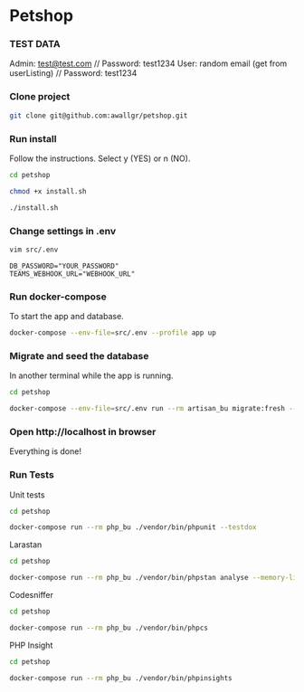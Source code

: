 # Petshop


### TEST DATA
Admin: test@test.com // Password: test1234
User: random email (get from userListing) // Password: test1234


### Clone project

```bash
git clone git@github.com:awallgr/petshop.git
```

### Run install

Follow the instructions. Select y (YES) or n (NO).

```bash
cd petshop

chmod +x install.sh

./install.sh
```

### Change settings in .env

```bash
vim src/.env
```

```env
DB_PASSWORD="YOUR_PASSWORD"
TEAMS_WEBHOOK_URL="WEBHOOK_URL"
```

### Run docker-compose

To start the app and database.

```bash
docker-compose --env-file=src/.env --profile app up
```

### Migrate and seed the database

In another terminal while the app is running.

```bash
cd petshop 

docker-compose --env-file=src/.env run --rm artisan_bu migrate:fresh --seed
```

### Open http://localhost in browser

Everything is done!


### Run Tests

Unit tests

```bash
cd petshop

docker-compose run --rm php_bu ./vendor/bin/phpunit --testdox
```

Larastan

```bash
cd petshop

docker-compose run --rm php_bu ./vendor/bin/phpstan analyse --memory-limit=2G
```

Codesniffer

```bash
cd petshop

docker-compose run --rm php_bu ./vendor/bin/phpcs
```

PHP Insight

```bash
cd petshop

docker-compose run --rm php_bu ./vendor/bin/phpinsights
```
